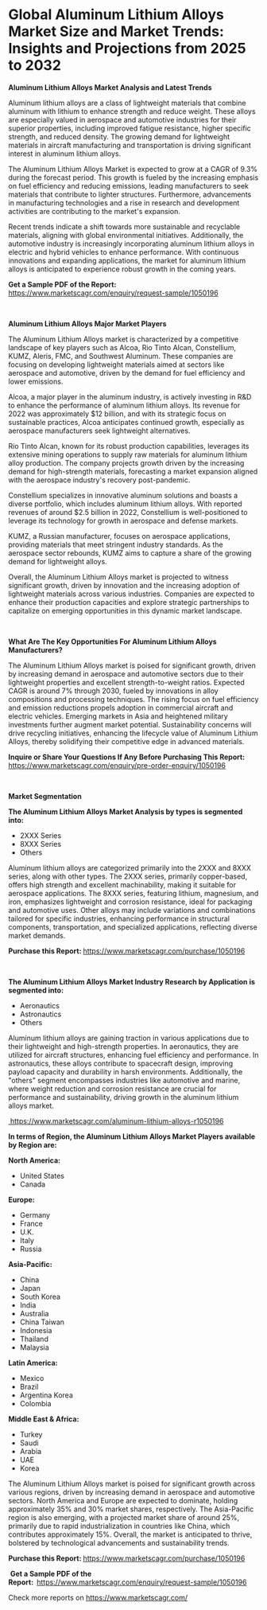 <p><h1>Global Aluminum Lithium Alloys Market Size and Market Trends: Insights and Projections from 2025 to 2032</h1></p><p><strong>Aluminum Lithium Alloys Market Analysis and Latest Trends</strong></p>
<p><p>Aluminum lithium alloys are a class of lightweight materials that combine aluminum with lithium to enhance strength and reduce weight. These alloys are especially valued in aerospace and automotive industries for their superior properties, including improved fatigue resistance, higher specific strength, and reduced density. The growing demand for lightweight materials in aircraft manufacturing and transportation is driving significant interest in aluminum lithium alloys.</p><p>The Aluminum Lithium Alloys Market is expected to grow at a CAGR of 9.3% during the forecast period. This growth is fueled by the increasing emphasis on fuel efficiency and reducing emissions, leading manufacturers to seek materials that contribute to lighter structures. Furthermore, advancements in manufacturing technologies and a rise in research and development activities are contributing to the market's expansion. </p><p>Recent trends indicate a shift towards more sustainable and recyclable materials, aligning with global environmental initiatives. Additionally, the automotive industry is increasingly incorporating aluminum lithium alloys in electric and hybrid vehicles to enhance performance. With continuous innovations and expanding applications, the market for aluminum lithium alloys is anticipated to experience robust growth in the coming years.</p></p>
<p><strong>Get a Sample PDF of the Report:&nbsp;</strong> <a href="https://www.marketscagr.com/enquiry/request-sample/1050196?utm_campaign=3124&utm_medium=2&utm_source=Github&utm_content=ia&utm_term=31032025&utm_id=aluminum-lithium-alloys">https://www.marketscagr.com/enquiry/request-sample/1050196</a></p>
<p>&nbsp;</p>
<p><strong>Aluminum Lithium Alloys Major Market Players</strong></p>
<p><p>The Aluminum Lithium Alloys market is characterized by a competitive landscape of key players such as Alcoa, Rio Tinto Alcan, Constellium, KUMZ, Aleris, FMC, and Southwest Aluminum. These companies are focusing on developing lightweight materials aimed at sectors like aerospace and automotive, driven by the demand for fuel efficiency and lower emissions.</p><p>Alcoa, a major player in the aluminum industry, is actively investing in R&D to enhance the performance of aluminum lithium alloys. Its revenue for 2022 was approximately $12 billion, and with its strategic focus on sustainable practices, Alcoa anticipates continued growth, especially as aerospace manufacturers seek lightweight alternatives.</p><p>Rio Tinto Alcan, known for its robust production capabilities, leverages its extensive mining operations to supply raw materials for aluminum lithium alloy production. The company projects growth driven by the increasing demand for high-strength materials, forecasting a market expansion aligned with the aerospace industry's recovery post-pandemic.</p><p>Constellium specializes in innovative aluminum solutions and boasts a diverse portfolio, which includes aluminum lithium alloys. With reported revenues of around $2.5 billion in 2022, Constellium is well-positioned to leverage its technology for growth in aerospace and defense markets.</p><p>KUMZ, a Russian manufacturer, focuses on aerospace applications, providing materials that meet stringent industry standards. As the aerospace sector rebounds, KUMZ aims to capture a share of the growing demand for lightweight alloys.</p><p>Overall, the Aluminum Lithium Alloys market is projected to witness significant growth, driven by innovation and the increasing adoption of lightweight materials across various industries. Companies are expected to enhance their production capacities and explore strategic partnerships to capitalize on emerging opportunities in this dynamic market landscape.</p></p>
<p>&nbsp;</p>
<p><strong>What Are The Key Opportunities For Aluminum Lithium Alloys Manufacturers?</strong></p>
<p><p>The Aluminum Lithium Alloys market is poised for significant growth, driven by increasing demand in aerospace and automotive sectors due to their lightweight properties and excellent strength-to-weight ratios. Expected CAGR is around 7% through 2030, fueled by innovations in alloy compositions and processing techniques. The rising focus on fuel efficiency and emission reductions propels adoption in commercial aircraft and electric vehicles. Emerging markets in Asia and heightened military investments further augment market potential. Sustainability concerns will drive recycling initiatives, enhancing the lifecycle value of Aluminum Lithium Alloys, thereby solidifying their competitive edge in advanced materials.</p></p>
<p><strong>Inquire or Share Your Questions If Any Before Purchasing This Report:</strong> <a href="https://www.marketscagr.com/enquiry/pre-order-enquiry/1050196?utm_campaign=3124&utm_medium=2&utm_source=Github&utm_content=ia&utm_term=31032025&utm_id=aluminum-lithium-alloys">https://www.marketscagr.com/enquiry/pre-order-enquiry/1050196</a></p>
<p>&nbsp;</p>
<p><strong>Market Segmentation</strong></p>
<p><strong>The Aluminum Lithium Alloys Market Analysis by types is segmented into:</strong></p>
<p><ul><li>2XXX Series</li><li>8XXX Series</li><li>Others</li></ul></p>
<p><p>Aluminum lithium alloys are categorized primarily into the 2XXX and 8XXX series, along with other types. The 2XXX series, primarily copper-based, offers high strength and excellent machinability, making it suitable for aerospace applications. The 8XXX series, featuring lithium, magnesium, and iron, emphasizes lightweight and corrosion resistance, ideal for packaging and automotive uses. Other alloys may include variations and combinations tailored for specific industries, enhancing performance in structural components, transportation, and specialized applications, reflecting diverse market demands.</p></p>
<p><strong>Purchase this Report:&nbsp;</strong><a href="https://www.marketscagr.com/purchase/1050196?utm_campaign=3124&utm_medium=2&utm_source=Github&utm_content=ia&utm_term=31032025&utm_id=aluminum-lithium-alloys">https://www.marketscagr.com/purchase/1050196</a></p>
<p>&nbsp;</p>
<p><strong>The Aluminum Lithium Alloys Market Industry Research by Application is segmented into:</strong></p>
<p><ul><li>Aeronautics</li><li>Astronautics</li><li>Others</li></ul></p>
<p><p>Aluminum lithium alloys are gaining traction in various applications due to their lightweight and high-strength properties. In aeronautics, they are utilized for aircraft structures, enhancing fuel efficiency and performance. In astronautics, these alloys contribute to spacecraft design, improving payload capacity and durability in harsh environments. Additionally, the "others" segment encompasses industries like automotive and marine, where weight reduction and corrosion resistance are crucial for performance and sustainability, driving growth in the aluminum lithium alloys market.</p></p>
<p><a href="https://www.marketscagr.com/aluminum-lithium-alloys-r1050196?utm_campaign=3124&utm_medium=2&utm_source=Github&utm_content=ia&utm_term=31032025&utm_id=aluminum-lithium-alloys">&nbsp;https://www.marketscagr.com/aluminum-lithium-alloys-r1050196</a></p>
<p><strong>In terms of Region, the Aluminum Lithium Alloys Market Players available by Region are:</strong></p>
<p>
    <p> <strong> North America: </strong>
        <ul>
            <li>United States</li>
            <li>Canada</li>
        </ul>
        </p> 
    <p> <strong> Europe: </strong>
        <ul>
            <li>Germany</li>
            <li>France</li>
            <li>U.K.</li>
            <li>Italy</li>
            <li>Russia</li>
        </ul>
        </p> 
    <p> <strong> Asia-Pacific: </strong>
        <ul>
            <li>China</li>
            <li>Japan</li>
            <li>South Korea</li>
            <li>India</li>
            <li>Australia</li>
            <li>China Taiwan</li>
            <li>Indonesia</li>
            <li>Thailand</li>
            <li>Malaysia</li>
        </ul>
        </p> 
    <p> <strong> Latin America: </strong>
        <ul>
            <li>Mexico</li>
            <li>Brazil</li>
            <li>Argentina Korea</li>
            <li>Colombia</li>
        </ul>
        </p> 
    <p> <strong> Middle East & Africa: </strong>
        <ul>
            <li>Turkey</li>
            <li>Saudi</li>
            <li>Arabia</li>
            <li>UAE</li>
            <li>Korea</li>
        </ul>
    </p>
    </p>
<p><p>The Aluminum Lithium Alloys market is poised for significant growth across various regions, driven by increasing demand in aerospace and automotive sectors. North America and Europe are expected to dominate, holding approximately 35% and 30% market shares, respectively. The Asia-Pacific region is also emerging, with a projected market share of around 25%, primarily due to rapid industrialization in countries like China, which contributes approximately 15%. Overall, the market is anticipated to thrive, bolstered by technological advancements and sustainability trends.</p></p>
<p><strong>Purchase this Report: </strong><a href="https://www.marketscagr.com/purchase/1050196?utm_campaign=3124&utm_medium=2&utm_source=Github&utm_content=ia&utm_term=31032025&utm_id=aluminum-lithium-alloys">https://www.marketscagr.com/purchase/1050196</a></p>
<p>&nbsp;<strong>Get a Sample PDF of the Report:&nbsp;&nbsp;</strong><a href="https://www.marketscagr.com/enquiry/request-sample/1050196?utm_campaign=3124&utm_medium=2&utm_source=Github&utm_content=ia&utm_term=31032025&utm_id=aluminum-lithium-alloys">https://www.marketscagr.com/enquiry/request-sample/1050196</a></p>
<p><strong></strong></p>
<p>Check more reports on <a href="https://www.marketscagr.com/?utm_campaign=3124&utm_medium=2&utm_source=Github&utm_content=ia&utm_term=31032025&utm_id=aluminum-lithium-alloys">https://www.marketscagr.com/</a></p>